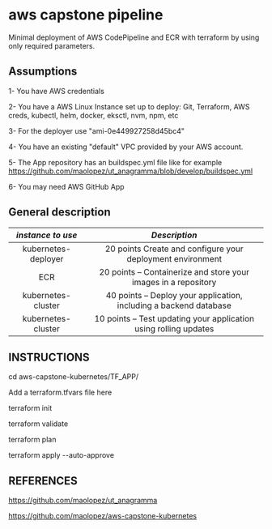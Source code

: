 aws capstone pipeline
=====================

Minimal deployment of  AWS CodePipeline and ECR with terraform by using only required parameters.

Assumptions
-----
1- You have AWS credentials

2- You have a AWS Linux Instance set up to deploy: Git, Terraform, AWS creds, kubectl, helm, docker, eksctl, nvm, npm, etc

3- For the deployer use "ami-0e449927258d45bc4"

4- You have an existing "default" VPC provided by your AWS account.

5- The App repository has an buildspec.yml file like for example https://github.com/maolopez/ut_anagramma/blob/develop/buildspec.yml

6- You may need AWS GitHub App


General description
-----


|*instance to use*   |*Description*                                                           |
|:------------------:|:----------------------------------------------------------------------:|
|kubernetes-deployer |20 points Create and configure your deployment environment              |
|ECR                 |20 points – Containerize and store your images in a repository          |
|kubernetes-cluster  |40 points – Deploy your application, including a backend database       |
|kubernetes-cluster  |10 points – Test updating your application using rolling updates        |


INSTRUCTIONS
------------------

cd aws-capstone-kubernetes/TF_APP/

Add a terraform.tfvars file here

terraform init

terraform validate

terraform plan

terraform apply --auto-approve


REFERENCES
-----

https://github.com/maolopez/ut_anagramma

https://github.com/maolopez/aws-capstone-kubernetes
